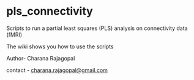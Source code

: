 # pls_connectivity
Scripts to run a partial least squares (PLS) analysis on connectivity data (fMRI)

The wiki shows you how to use the scripts 

Author- Charana Rajagopal

contact - charana.rajagopal@gmail.com
